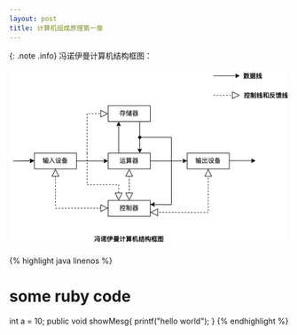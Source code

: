 ```yaml
---
layout: post
title: 计算机组成原理第一章
---
```

{: .note .info}
冯诺伊曼计算机结构框图：    

![](https://raw.githubusercontent.com/ijava-debug/pic/main/%E5%86%AF%E8%AF%BA%E4%BC%8A%E6%9B%BC%E8%AE%A1%E7%AE%97%E6%9C%BA%E7%BB%93%E6%9E%84%E6%A1%86%E5%9B%BE.png)

  


{% highlight java linenos %}
# some ruby code
int a = 10;
public void showMesg{
	printf("hello world");
}
{% endhighlight %}

